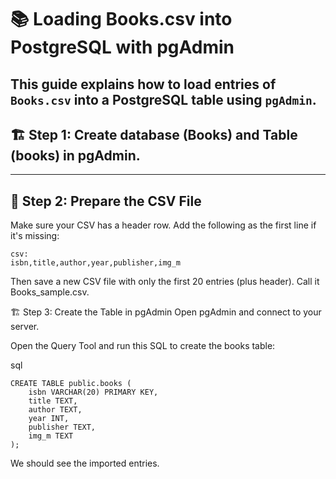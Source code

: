 # 📚 Loading Books.csv into PostgreSQL with pgAdmin

This guide explains how to load entries of `Books.csv` into a PostgreSQL table using `pgAdmin`.
---

## 🏗️ Step 1: Create database (Books) and Table (books) in pgAdmin.
---

## 📝 Step 2: Prepare the CSV File

Make sure your CSV has a header row. Add the following as the first line if it's missing:

```
csv:
isbn,title,author,year,publisher,img_m
```
Then save a new CSV file with only the first 20 entries (plus header). Call it Books_sample.csv.

🏗️ Step 3: Create the Table in pgAdmin
Open pgAdmin and connect to your server.

Open the Query Tool and run this SQL to create the books table:

sql
```
CREATE TABLE public.books (
    isbn VARCHAR(20) PRIMARY KEY,
    title TEXT,
    author TEXT,
    year INT,
    publisher TEXT,
    img_m TEXT
);
```

We should see the imported entries.

